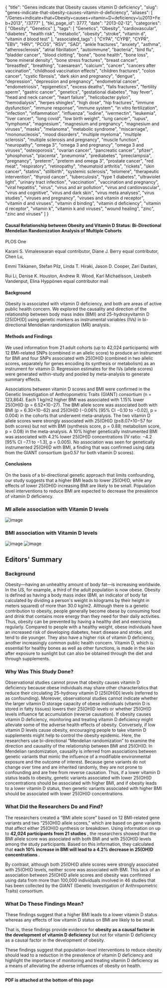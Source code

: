 {
    "title": "Genes indicate that Obesity causes vitamin D deficiency",
    "slug": "genes-indicate-that-obesity-causes-vitamin-d-deficiency",
    "aliases": [
        "/Genes+indicate+that+Obesity+causes+vitamin+D+deficiency+\u2013+Feb+2013",
        "/3777"
    ],
    "tiki_page_id": 3777,
    "date": "2013-02-12",
    "categories": [
        "Obesity",
        "Genetics"
    ],
    "tags": [
        "Genetics",
        "Obesity",
        "cardiovascular",
        "diabetes",
        "health risk",
        "metabolic",
        "obesity",
        "stroke",
        "vitamin d",
        "vitamin d blood test"
    ],
    "associated_tags": [
        "CYPA",
        "CYPB",
        "CYPR",
        "EBV",
        "HRV",
        "PCOS",
        "RSV",
        "SAD",
        "ankle fractures",
        "anxiety",
        "asthma",
        "atherosclerosis",
        "atrial fibrillation",
        "autoimmune",
        "bacteria",
        "bird flu",
        "bladder cancer",
        "blood clotting",
        "bone",
        "bone health",
        "bone loss",
        "bone mineral density",
        "bone stress fractures",
        "breast cancer",
        "breastfed",
        "breathing",
        "caesarean",
        "calcium",
        "cancer",
        "cancers after vaccination",
        "childhood vaccination effects",
        "children fractures",
        "colon cancer",
        "cystic fibrosis",
        "dark skin and pregnancy",
        "dengue",
        "depression",
        "depression and pregnancy",
        "endometrial cancer",
        "endometriosis",
        "epigenetics",
        "excess deaths",
        "falls fractures",
        "fertility sperm",
        "gastric cancer",
        "genetics",
        "gestational diabetes",
        "hay fever",
        "head and neck cancer",
        "heart failure",
        "helicobacter pylori",
        "hemodialysis",
        "herpes shingles",
        "high dose",
        "hip fractures",
        "immune dysfunction",
        "immune response",
        "immune system",
        "in vitro fertilization",
        "infection",
        "inflammation",
        "influenza",
        "iodine",
        "ivermectin",
        "leukemia",
        "liver cancer",
        "long covid",
        "low birth weight",
        "lung cancer",
        "lupus",
        "lymphoma",
        "magnesium",
        "magnesium and pregnancy",
        "magnesium and viruses",
        "masks",
        "melanoma",
        "metabolic syndrome",
        "miscarriage",
        "mononucleosis",
        "mood disorders",
        "multiple myeloma",
        "multiple sclerosis",
        "multiple sclerosis and pregnancy",
        "muscle function",
        "neuropathy",
        "omega 3",
        "omega 3 and pregnancy",
        "omega 3 and viruses",
        "osteoporosis",
        "ovarian cancer",
        "pancreatic cancer",
        "pfizer",
        "phosphorus",
        "placenta",
        "pneumonia",
        "prediabetes",
        "preeclampsia",
        "pregnancy",
        "preterm",
        "preterm and omega 3",
        "prostate cancer",
        "red meat",
        "respiratory",
        "retinopathy",
        "rheumatoid arthritis",
        "rickets",
        "skin cancer",
        "statins",
        "stillbirth",
        "systemic sclerosis",
        "telomere",
        "therapeutic intervention",
        "thyroid cancer",
        "tuberculosis",
        "type 1 diabetes",
        "ultraviolet light",
        "urinary tract infection",
        "vaccination",
        "vaccination and pregnancy",
        "viral hepatitis",
        "virus",
        "virus and air pollution",
        "virus and cardiovascular",
        "virus and cognitive",
        "virus and dark skin",
        "virus meta analyses",
        "virus studies",
        "viruses and pregnancy",
        "viruses and vitamin d receptor",
        "vitamin d and viruses",
        "vitamin d binding",
        "vitamin d deficiency",
        "vitamin d receptor",
        "vitamin k",
        "vitamin k and viruses",
        "wound healing",
        "zinc",
        "zinc and viruses"
    ]
}


#### Causal Relationship between Obesity and Vitamin D Status: Bi-Directional Mendelian Randomization Analysis of Multiple Cohorts

PLOS One

Karani S. Vimaleswaran equal contributor,     Diane J. Berry equal contributor,     Chen Lu,

Emmi Tikkanen,     Stefan Pilz,     Linda T. Hiraki,     Jason D. Cooper,     Zari Dastani,

Rui Li,     Denise K. Houston,     Andrew R. Wood,     Karl Michaëlsson,     Liesbeth Vandenput,     Elina Hyppönen equal contributor mail

#### Background

Obesity is associated with vitamin D deficiency, and both are areas of active public health concern. We explored the causality and direction of the relationship between body mass index (BMI) and 25-hydroxyvitamin D <span>[25(OH)D]</span> using genetic markers as instrumental variables (IVs) in bi-directional Mendelian randomization (MR) analysis.

#### Methods and Findings

We used information from 21 adult cohorts (up to 42,024 participants) with 12 BMI-related SNPs (combined in an allelic score) to produce an instrument for BMI and four SNPs associated with 25(OH)D (combined in two allelic scores, separately for genes encoding its synthesis or metabolism) as an instrument for vitamin D. Regression estimates for the IVs (allele scores) were generated within-study and pooled by meta-analysis to generate summary effects.

Associations between vitamin D scores and BMI were confirmed in the Genetic Investigation of Anthropometric Traits (GIANT) consortium (n = 123,864). Each 1 kg/m2 higher BMI was associated with 1.15% lower 25(OH)D (p = 6.52×10−27). The BMI allele score was associated both with BMI (p = 6.30×10−62) and 25(OH)D (−0.06% <span>[95% CI −0.10 to −0.02]</span>, p = 0.004) in the cohorts that underwent meta-analysis. The two vitamin D allele scores were strongly associated with 25(OH)D (p≤8.07×10−57 for both scores) but not with BMI (synthesis score, p = 0.88; metabolism score, p = 0.08) in the meta-analysis. A 10% higher genetically instrumented BMI was associated with 4.2% lower 25(OH)D concentrations (IV ratio: −4.2 <span>[95% CI −7.1 to −1.3]</span>, p = 0.005). No association was seen for genetically instrumented 25(OH)D with BMI, a finding that was confirmed using data from the GIANT consortium (p≥0.57 for both vitamin D scores).

#### Conclusions

On the basis of a bi-directional genetic approach that limits confounding, our study suggests that a higher BMI leads to lower 25(OH)D, while any effects of lower 25(OH)D increasing BMI are likely to be small. Population level interventions to reduce BMI are expected to decrease the prevalence of vitamin D deficiency.

### MI allele association with Vitamin D levels

<img src="https://d378j1rmrlek7x.cloudfront.net/attachments/jpeg/bmi-alle.jpg" alt="image">

### BMI association with Vitamin D levels

<img src="https://d378j1rmrlek7x.cloudfront.net/attachments/jpeg/bmi-a.jpg" alt="image">
<img src="https://d378j1rmrlek7x.cloudfront.net/attachments/jpeg/bmi-b.jpg" alt="image">

## Editors' Summary

### Background

Obesity—having an unhealthy amount of body fat—is increasing worldwide. In the US, for example, a third of the adult population is now obese. Obesity is defined as having a body mass index (BMI, an indicator of body fat calculated by dividing a person's weight in kilograms by their height in meters squared) of more than 30.0 kg/m2. Although there is a genetic contribution to obesity, people generally become obese by consuming food and drink that contains more energy than they need for their daily activities. Thus, obesity can be prevented by having a healthy diet and exercising regularly. Compared to people with a healthy weight, obese individuals have an increased risk of developing diabetes, heart disease and stroke, and tend to die younger. They also have a higher risk of vitamin D deficiency, another increasingly common public health concern. Vitamin D, which is essential for healthy bones as well as other functions, is made in the skin after exposure to sunlight but can also be obtained through the diet and through supplements.

### Why Was This Study Done?

Observational studies cannot prove that obesity causes vitamin D deficiency because obese individuals may share other characteristics that reduce their circulating 25-hydroxy vitamin D <span>[25(OH)D]</span> levels (referred to as confounding). Moreover, observational studies cannot indicate whether the larger vitamin D storage capacity of obese individuals (vitamin D is stored in fatty tissues) lowers their 25(OH)D levels or whether 25(OH)D levels influence fat accumulation (reverse causation). If obesity causes vitamin D deficiency, monitoring and treating vitamin D deficiency might alleviate some of the adverse health effects of obesity. Conversely, if low vitamin D levels cause obesity, encouraging people to take vitamin D supplements might help to control the obesity epidemic. Here, the researchers use bi-directional “Mendelian randomization” to examine the direction and causality of the relationship between BMI and 25(OH)D. In Mendelian randomization, causality is inferred from associations between genetic variants that mimic the influence of a modifiable environmental exposure and the outcome of interest. Because gene variants do not change over time and are inherited randomly, they are not prone to confounding and are free from reverse causation. Thus, if a lower vitamin D status leads to obesity, genetic variants associated with lower 25(OH)D concentrations should be associated with higher BMI, and if obesity leads to a lower vitamin D status, then genetic variants associated with higher BMI should be associated with lower 25(OH)D concentrations.

### What Did the Researchers Do and Find?

The researchers created a “BMI allele score” based on 12 BMI-related gene variants and two “25(OH)D allele scores,” which are based on gene variants that affect either 25(OH)D synthesis or breakdown. Using information on up to  **42,024 participants from 21 studies** , the researchers showed that the BMI allele score was associated with both BMI and with 25(OH)D levels among the study participants. Based on this information, they calculated that  **each 10% increase in BMI will lead to a 4.2% decrease in 25(OH)D concentrations** . 

By contrast, although both 25(OH)D allele scores were strongly associated with 25(OH)D levels, neither score was associated with BMI. This lack of an association between 25(OH)D allele scores and obesity was confirmed using data from more than 100,000 individuals involved in 46 studies that has been collected by the GIANT (Genetic Investigation of Anthropometric Traits) consortium.

### What Do These Findings Mean?

These findings suggest that a higher BMI leads to a lower vitamin D status whereas any effects of low vitamin D status on BMI are likely to be small. 

That is, these findings provide evidence for  **obesity as a causal factor in the development of vitamin D deficiency**  but not for vitamin D deficiency as a causal factor in the development of obesity. 

These findings suggest that population-level interventions to reduce obesity should lead to a reduction in the prevalence of vitamin D deficiency and highlight the importance of monitoring and treating vitamin D deficiency as a means of alleviating the adverse influences of obesity on health.

---

 **PDF is attached at the bottom of this page**